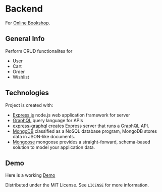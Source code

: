 # Backend

For [Online Bookshop](https://mokukus.netlify.app).

## General Info

Perform CRUD functionalites for

- User
- Cart
- Order
- Wishlist

## Technologies

Project is created with:

- [Express.js](http://expressjs.com/) node.js web application framework for server
- [GraphQL](https://graphql.org/) query language for APIs
- [express-graphql](https://graphql.org/graphql-js/express-graphql/) creates Express server that runs a GraphQL API.
- [MongoDB](https://graphql.org/) classified as a NoSQL database program, MongoDB stores data in JSON-like documents.
- [Mongoose](https://mongoosejs.com/) mongoose provides a straight-forward, schema-based solution to model your application data.

## Demo

Here is a working [Demo](https://learngraphqlserver.herokuapp.com/graphql)

Distributed under the MIT License. See `LICENSE` for more information.
